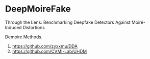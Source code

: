 # DeepMoireFake
Through the Lens: Benchmarking Deepfake Detectors Against Moiré-Induced Distortions

Demoire Methods.

1) https://github.com/zyxxmu/DDA
2) https://github.com/CVMI-Lab/UHDM
